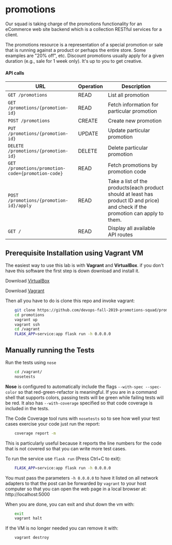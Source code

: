 # promotions
Our squad is taking charge of the promotions functionality for an eCommerce web site backend which is a collection RESTful services for a client. 

The promotions resource is a representation of a special promotion or sale that is running
against a product or perhaps the entire store. Some examples are "20% off",
etc. Discount promotions usually apply for a given duration (e.g., sale for 1 week only). It's up to
you to get creative.

#### API calls
URL | Operation | Description
-- | -- | --
`GET /promotions` | READ | List all promotion
`GET /promotions/{promotion-id}` | READ | Fetch information for particular promotion
`POST /promotions` | CREATE | Create new promotion
`PUT /promotions/{promotion-id}` | UPDATE | Update particular promotion
`DELETE /promotions/{promotion-id}` | DELETE | Delete particular promotion
`GET /promotions/promotion-code={promotion-code}` | READ | Fetch promotions by promotion code
`POST /promotions/{promotion-id}/apply` | READ | Take a list of the products(each product should at least has product ID and price) and check if the promotion can apply to them.
`GET /` | READ | Display all available API routes


## Prerequisite Installation using Vagrant VM

The easiest way to use this lab is with **Vagrant** and **VirtualBox**. if you don't have this software the first step is down download and install it.

Download [VirtualBox](https://www.virtualbox.org/)

Download [Vagrant](https://www.vagrantup.com/)

Then all you have to do is clone this repo and invoke vagrant:

```bash
    git clone https://github.com/devops-fall-2019-promotions-squad/promotions.git
    cd promotions
    vagrant up
    vagrant ssh
    cd /vagrant
    FLASK_APP=service:app flask run -h 0.0.0.0
```

## Manually running the Tests

Run the tests using `nose`

```bash
    cd /vagrant/
    nosetests
```

**Nose** is configured to automatically include the flags `--with-spec --spec-color` so that red-green-refactor is meaningful. If you are in a command shell that supports colors, passing tests will be green while failing tests will be red. It also has `--with-coverage` specified so that code coverage is included in the tests.

The Code Coverage tool runs with `nosetests` so to see how well your test cases exercise your code just run the report:

```bash
    coverage report -m
```

This is particularly useful because it reports the line numbers for the code that is not covered so that you can write more test cases.

To run the service use `flask run` (Press Ctrl+C to exit):

```bash
    FLASK_APP=service:app flask run -h 0.0.0.0
```

You must pass the parameters `-h 0.0.0.0` to have it listed on all network adapters to that the post can be forwarded by `vagrant` to your host computer so that you can open the web page in a local browser at: http://localhost:5000

When you are done, you can exit and shut down the vm with:

```bash
    exit
    vagrant halt
```

If the VM is no longer needed you can remove it with:

```bash
    vagrant destroy
```
